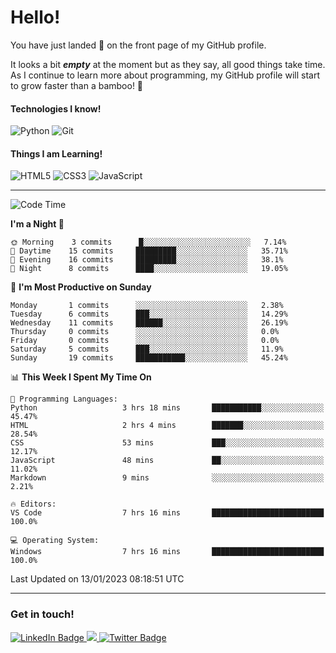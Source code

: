 # Hello!

You have just landed 🛬 on the front page of my GitHub profile.

It looks a bit ***empty*** at the moment but as they say, all good things take time. As I continue to learn more about programming, my GitHub profile will start to grow faster than a bamboo! 🎍 

#### Technologies I know!

![Python](https://img.shields.io/badge/python-3670A0?style=for-the-badge&logo=python&logoColor=ffdd54)
![Git](https://img.shields.io/badge/git-%23F05033.svg?style=for-the-badge&logo=git&logoColor=white)

#### Things I am Learning!

![HTML5](https://img.shields.io/badge/html5-%23E34F26.svg?style=for-the-badge&logo=html5&logoColor=white)
![CSS3](https://img.shields.io/badge/css3-%231572B6.svg?style=for-the-badge&logo=css3&logoColor=white)
![JavaScript](https://img.shields.io/badge/javascript-%23323330.svg?style=for-the-badge&logo=javascript&logoColor=%23F7DF1E)

<hr size="2" noshade="0">

<!--START_SECTION:waka-->
![Code Time](http://img.shields.io/badge/Code%20Time-8%20hrs%207%20mins-blue)

**I'm a Night 🦉** 

```text
🌞 Morning    3 commits      █░░░░░░░░░░░░░░░░░░░░░░░░   7.14% 
🌆 Daytime    15 commits     █████████░░░░░░░░░░░░░░░░   35.71% 
🌃 Evening    16 commits     █████████░░░░░░░░░░░░░░░░   38.1% 
🌙 Night      8 commits      ████░░░░░░░░░░░░░░░░░░░░░   19.05%

```
📅 **I'm Most Productive on Sunday** 

```text
Monday       1 commits      ░░░░░░░░░░░░░░░░░░░░░░░░░   2.38% 
Tuesday      6 commits      ███░░░░░░░░░░░░░░░░░░░░░░   14.29% 
Wednesday    11 commits     ██████░░░░░░░░░░░░░░░░░░░   26.19% 
Thursday     0 commits      ░░░░░░░░░░░░░░░░░░░░░░░░░   0.0% 
Friday       0 commits      ░░░░░░░░░░░░░░░░░░░░░░░░░   0.0% 
Saturday     5 commits      ███░░░░░░░░░░░░░░░░░░░░░░   11.9% 
Sunday       19 commits     ███████████░░░░░░░░░░░░░░   45.24%

```


📊 **This Week I Spent My Time On** 

```text
💬 Programming Languages: 
Python                   3 hrs 18 mins       ███████████░░░░░░░░░░░░░░   45.47% 
HTML                     2 hrs 4 mins        ███████░░░░░░░░░░░░░░░░░░   28.54% 
CSS                      53 mins             ███░░░░░░░░░░░░░░░░░░░░░░   12.17% 
JavaScript               48 mins             ██░░░░░░░░░░░░░░░░░░░░░░░   11.02% 
Markdown                 9 mins              ░░░░░░░░░░░░░░░░░░░░░░░░░   2.21%

🔥 Editors: 
VS Code                  7 hrs 16 mins       █████████████████████████   100.0%

💻 Operating System: 
Windows                  7 hrs 16 mins       █████████████████████████   100.0%

```


 Last Updated on 13/01/2023 08:18:51 UTC
<!--END_SECTION:waka-->

<hr size="2" noshade="0">

### Get in touch!

<div id="badges">
  <a href="https://www.linkedin.com/in/amritansh-sharma-7a4251245/">
    <img src="https://img.shields.io/badge/LinkedIn-blue?style=for-the-badge&logo=linkedin&logoColor=white" alt="LinkedIn Badge"/>
  </a>
  <a href="https://www.instagram.com/drowsycoder/">
    <img src="https://img.shields.io/badge/Instagram-%23E4405F.svg?style=for-the-badge&logo=Instagram&logoColor=white"/>
  </a>
  <a href="https://twitter.com/DrowsyCoder">
    <img src="https://img.shields.io/badge/Twitter-blue?style=for-the-badge&logo=twitter&logoColor=white" alt="Twitter Badge"/>
  </a>
</div>
